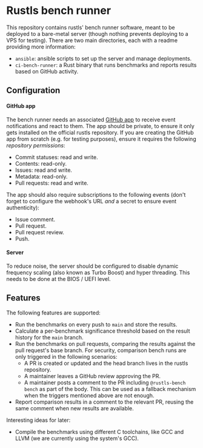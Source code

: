 # Rustls bench runner

This repository contains rustls' bench runner software, meant to be deployed to a bare-metal server
(though nothing prevents deploying to a VPS for testing). There are two main directories, each with
a readme providing more information:

- `ansible`: ansible scripts to set up the server and manage deployments.
- `ci-bench-runner`: a Rust binary that runs benchmarks and reports results based on GitHub activity.

## Configuration

#### GitHub app

The bench runner needs an associated [GitHub app](https://docs.github.com/en/apps) to receive event
notifications and react to them. The app should be private, to ensure it only gets installed on the
official rustls repository. If you are creating the GitHub app from scratch (e.g. for testing
purposes), ensure it requires the following _repository permissions_:

- Commit statuses: read and write.
- Contents: read-only.
- Issues: read and write.
- Metadata: read-only.
- Pull requests: read and write.

The app should also require subscriptions to the following events (don't forget to configure the
webhook's URL _and_ a secret to ensure event authenticity):

- Issue comment.
- Pull request.
- Pull request review.
- Push.

#### Server

To reduce noise, the server should be configured to disable dynamic frequency scaling (also known as
Turbo Boost) and hyper threading. This needs to be done at the BIOS / UEFI level.

## Features

The following features are supported:

- Run the benchmarks on every push to `main` and store the results.
- Calculate a per-benchmark significance threshold based on the result history for the `main` branch.
- Run the benchmarks on pull requests, comparing the results against the pull request's base branch.
  For security, comparison bench runs are only triggered in the following scenarios:
  - A PR is created or updated and the head branch lives in the rustls repository.
  - A maintainer leaves a GitHub review approving the PR.
  - A maintainer posts a comment to the PR including `@rustls-bench bench` as part of the body. This
    can be used as a fallback mechanism when the triggers mentioned above are not enough.
- Report comparison results in a comment to the relevant PR, reusing the same comment when new
  results are available.

Interesting ideas for later:

- Compile the benchmarks using different C toolchains, like GCC and LLVM (we are currently using the
  system's GCC).
